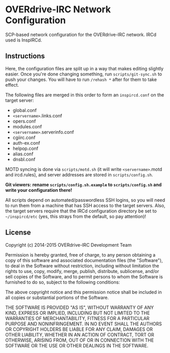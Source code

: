 OVERdrive-IRC Network Configuration
===================

SCP-based network configuration for the OVERdrive-IRC network. IRCd used is InspIRCd.

## Instructions

Here, the configuration files are split up in a way that makes editing 
slightly easier. Once you're done changing something, run `scripts/git-sync.sh`
to push your changes. You will have to run `/rehash *` after for them
to take effect.

The following files are merged in this order to form an `inspircd.conf` on the
target server:

 * global.conf
 * `<servername>`.links.conf
 * opers.conf
 * modules.conf
 * `<servername>`.serverinfo.conf
 * cgiirc.conf
 * auth-ex.conf
 * helpop.conf
 * alias.conf
 * dnsbl.conf

MOTD syncing is done via `scripts/motd.sh` (it will write `<servername>`.motd
and ircd.rules), and server addresses are stored in `scripts/config.sh`.

**Git viewers: rename `scripts/config.sh.example` to `scripts/config.sh` and
write your configuration there!**

All scripts depend on automated/passwordless SSH logins, so you will need to run
them from a machine that has SSH access to the target servers. Also,
the target servers require that the IRCd configuration directory be set to
`~/inspircd/etc` (yes, this strays from the default, so pay attention)!

## License

Copyright (c) 2014-2015 OVERdrive-IRC Development Team

Permission is hereby granted, free of charge, to any person obtaining a copy
of this software and associated documentation files (the "Software"), to deal
in the Software without restriction, including without limitation the rights
to use, copy, modify, merge, publish, distribute, sublicense, and/or sell
copies of the Software, and to permit persons to whom the Software is
furnished to do so, subject to the following conditions:

The above copyright notice and this permission notice shall be included in
all copies or substantial portions of the Software.

THE SOFTWARE IS PROVIDED "AS IS", WITHOUT WARRANTY OF ANY KIND, EXPRESS OR
IMPLIED, INCLUDING BUT NOT LIMITED TO THE WARRANTIES OF MERCHANTABILITY,
FITNESS FOR A PARTICULAR PURPOSE AND NONINFRINGEMENT. IN NO EVENT SHALL THE
AUTHORS OR COPYRIGHT HOLDERS BE LIABLE FOR ANY CLAIM, DAMAGES OR OTHER
LIABILITY, WHETHER IN AN ACTION OF CONTRACT, TORT OR OTHERWISE, ARISING FROM,
OUT OF OR IN CONNECTION WITH THE SOFTWARE OR THE USE OR OTHER DEALINGS IN
THE SOFTWARE.
